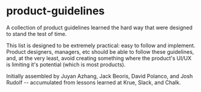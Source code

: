 # product-guidelines
A collection of product guidelines learned the hard way that were designed to stand the test of time. 

This list is designed to be extremely practical: easy to follow and implement. Product designers, managers, etc should be able to follow these guidelines, and, at the very least, avoid creating something where the product's UI/UX is limiting it's potential (which is most products). 

Initially assembled by Juyan Azhang, Jack Beoris, David Polanco, and Josh Rudolf -- accumulated from lessons learned at Krue, Slack, and Chalk.
